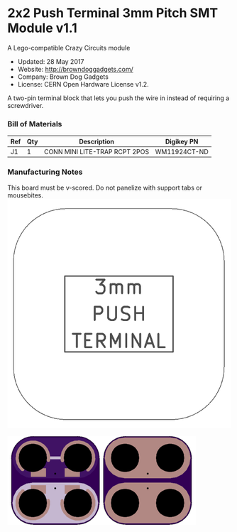 <!--- start title --->
# 2x2 Push Terminal 3mm Pitch SMT Module v1.1
A Lego-compatible Crazy Circuits module

- Updated: 28 May 2017
- Website: http://browndoggadgets.com/
- Company: Brown Dog Gadgets
- License: CERN Open Hardware License v1.2.
<!--- end title --->

A two-pin terminal block that lets you push the wire in instead of requiring a screwdriver. 

<!--- bom start --->
### Bill of Materials

|Ref|Qty|Description|Digikey PN|
|---|---|-----------|------|
|J1|1|CONN MINI LITE-TRAP RCPT 2POS|WM11924CT-ND|


<!--- bom end --->

### Manufacturing Notes

This board must be v-scored. Do not panelize with support tabs or mousebites.
![Assembly Diagram](assembly.png)

![Gerber Preview](preview.png)

